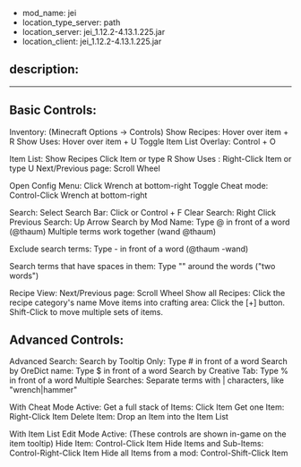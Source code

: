 - mod_name: jei
- location_type_server: path
- location_server: jei_1.12.2-4.13.1.225.jar
- location_client: jei_1.12.2-4.13.1.225.jar

description:
---
---
Basic Controls:
---
Inventory:
(Minecraft Options -> Controls)
Show Recipes: Hover over item + R
Show Uses: Hover over item + U
Toggle Item List Overlay: Control + O

Item List:
Show Recipes Click Item or type R
Show Uses : Right-Click Item or type U
Next/Previous page: Scroll Wheel

Open Config Menu: Click Wrench at bottom-right
Toggle Cheat mode: Control-Click Wrench at bottom-right

Search:
Select Search Bar: Click or Control + F
Clear Search: Right Click
Previous Search: Up Arrow
Search by Mod Name: Type @ in front of a word (@thaum)
Multiple terms work together (wand @thaum)

Exclude search terms: Type - in front of a word (@thaum -wand)

Search terms that have spaces in them: Type "" around the words ("two words")

Recipe View:
Next/Previous page: Scroll Wheel
Show all Recipes: Click the recipe category's name
Move items into crafting area: Click the [+] button. Shift-Click to move multiple sets of items.

Advanced Controls:
---
Advanced Search:
Search by Tooltip Only: Type # in front of a word
Search by OreDict name: Type $ in front of a word
Search by Creative Tab: Type % in front of a word
Multiple Searches: Separate terms with | characters, like "wrench|hammer"

With Cheat Mode Active:
Get a full stack of Items: Click Item
Get one Item: Right-Click Item
Delete Item: Drop an Item into the Item List

With Item List Edit Mode Active:
(These controls are shown in-game on the item tooltip)
Hide Item: Control-Click Item
Hide Items and Sub-Items: Control-Right-Click Item
Hide all Items from a mod: Control-Shift-Click Item
